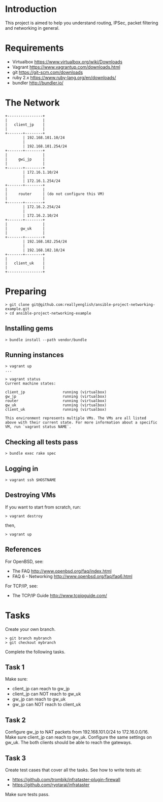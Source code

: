 Introduction
============

This project is aimed to help you understand routing, IPSec, packet filtering and networking in general.

Requirements
============

* Virtualbox https://www.virtualbox.org/wiki/Downloads
* Vagrant https://www.vagrantup.com/downloads.html
* git https://git-scm.com/downloads
* ruby 2.x https://www.ruby-lang.org/en/downloads/
* bundler http://bundler.io/

The Network
===========

    +----------------+
    |                |
    |   client_jp    |
    |                |
    +-------+--------+
            | 192.168.101.10/24
            |
            | 192.168.101.254/24
    +-------+--------+
    |                |
    |     gwi_jp     |
    |                |
    +-------+--------+
            | 172.16.1.10/24
            |
            | 172.16.1.254/24
    +-------+--------+
    |                |
    |     router     | (do not configure this VM)
    |                |
    +-------+--------+
            | 172.16.2.254/24
            |
            | 172.16.2.10/24
    +-------+--------+
    |                |
    |      gw_uk     |
    |                |
    +-------+--------+
            | 192.168.102.254/24
            |
            | 192.168.102.10/24
    +-------+--------+
    |                |
    |   client_uk    |
    |                |
    +----------------+

Preparing
=========

    > git clone git@github.com:reallyenglish/ansible-project-networking-example.git
    > cd ansible-project-networking-example

Installing gems
---------------

    > bundle install --path vendor/bundle

Running instances
-----------------

    > vagrant up
    ...

    > vagrant status
    Current machine states:

    client_jp                 running (virtualbox)
    gw_jp                     running (virtualbox)
    router                    running (virtualbox)
    gw_uk                     running (virtualbox)
    client_uk                 running (virtualbox)

    This environment represents multiple VMs. The VMs are all listed
    above with their current state. For more information about a specific
    VM, run `vagrant status NAME`.

Checking all tests pass
-----------------------

    > bundle exec rake spec

Logging in
----------

    > vagrant ssh $HOSTNAME

Destroying VMs
--------------

If you want to start from scratch, run:

    > vagrant destroy

then,

    > vagrant up

References
----------

For OpenBSD, see:

* The FAQ http://www.openbsd.org/faq/index.html
* FAQ 6 - Networking http://www.openbsd.org/faq/faq6.html

For TCP/IP, see:

* The TCP/IP Guide http://www.tcpipguide.com/

Tasks
=====

Create your own branch.

    > git branch mybranch
    > git checkout mybranch

Complete the following tasks.

Task 1
------

Make sure:

* client\_jp can reach to gw\_jp
* client\_jp can NOT reach to gw\_uk
* gw\_jp can reach to gw\_uk
* gw\_jp can NOT reach to client\_uk

Task 2
------

Configure gw\_jp to NAT packets from 192.168.101.0/24 to 172.16.0.0/16. Make sure client\_jp can reach to gw\_uk. Configure the same settings on gw\_uk. The both clients should be able to reach the gateways.

Task 3
------

Create test cases that cover all the tasks. See how to write tests at:

* https://github.com/trombik/infrataster-plugin-firewall
* https://github.com/ryotarai/infrataster

Make sure tests pass.
